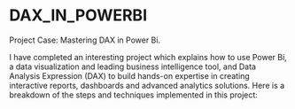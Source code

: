 # DAX_IN_POWERBI

Project Case: Mastering DAX in Power Bi.

I have completed an interesting project which explains how to use Power Bi, a data visualization and leading business intelligence tool, and Data Analysis Expression (DAX) to build hands-on expertise in creating interactive reports, dashboards and advanced analytics solutions.
Here is a breakdown of the steps and techniques implemented in this project:
